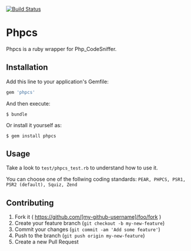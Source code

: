 [![Build Status](https://magnum.travis-ci.com/craftsmen/phpcs-rb.svg?token=CdVCrysG3xdFiGU8XWq1&branch=0.0.1)](https://magnum.travis-ci.com/craftsmen/phpcs-rb)

# Phpcs

Phpcs is a ruby wrapper for Php_CodeSniffer.

## Installation

Add this line to your application's Gemfile:

```ruby
gem 'phpcs'
```

And then execute:

    $ bundle

Or install it yourself as:

    $ gem install phpcs

## Usage

Take a look to `test/phpcs_test.rb` to understand how to use it.

You can choose one of the follwing coding standards: `PEAR, PHPCS, PSR1, PSR2 (default), Squiz, Zend`

## Contributing

1. Fork it ( https://github.com/[my-github-username]/foo/fork )
2. Create your feature branch (`git checkout -b my-new-feature`)
3. Commit your changes (`git commit -am 'Add some feature'`)
4. Push to the branch (`git push origin my-new-feature`)
5. Create a new Pull Request
